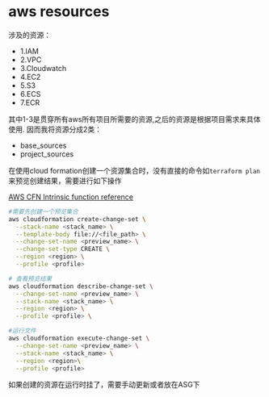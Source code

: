 # aws resources

涉及的资源：
- 1.IAM
- 2.VPC
- 3.Cloudwatch
- 4.EC2
- 5.S3
- 6.ECS
- 7.ECR

其中1-3是贯穿所有aws所有项目所需要的资源,之后的资源是根据项目需求来具体使用. 因而我将资源分成2类：
- base_sources
- project_sources

在使用cloud formation创建一个资源集合时，没有直接的命令如`terraform plan`来预览创建结果，需要进行如下操作

[AWS CFN Intrinsic function reference](https://docs.aws.amazon.com/AWSCloudFormation/latest/TemplateReference/intrinsic-function-reference.html)
```bash
#需要先创建一个预览集合
aws cloudformation create-change-set \
  --stack-name <stack_name> \
  --template-body file://<file_path> \
  --change-set-name <preview_name> \
  --change-set-type CREATE \
  --region <region> \
  --profile <profile>

# 查看预览结果
aws cloudformation describe-change-set \
  --change-set-name <preview_name> \
  --stack-name <stack_name> \
  --region <region> \
  --profile <profile> \

#运行文件
aws cloudformation execute-change-set \
  --change-set-name <preview_name> \
  --stack-name <stack_name> \
  --region <region>\
  --profile <profile>
```

如果创建的资源在运行时挂了，需要手动更新或者放在ASG下